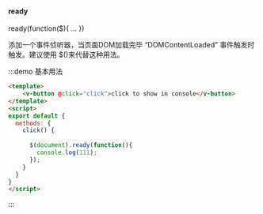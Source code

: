 #### ready

ready(function($){ ... })

添加一个事件侦听器，当页面DOM加载完毕 “DOMContentLoaded” 事件触发时触发。建议使用 $()来代替这种用法。

:::demo 基本用法
```html
<template>
    <v-button @click="click">click to show in console</v-button>
</template>
<script>
export default {
  methods: {
    click() {
      
      $(document).ready(function(){
        console.log(111);
      });
    }
  }
}
</script>
```
:::
